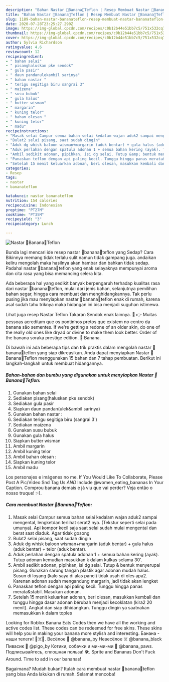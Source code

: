 ```yaml
---
description: "Bahan Nastar 🍌Banana🍌Teflon | Resep Membuat Nastar 🍌Banana🍌Teflon Yang Mudah Dan Praktis"
title: "Bahan Nastar 🍌Banana🍌Teflon | Resep Membuat Nastar 🍌Banana🍌Teflon Yang Mudah Dan Praktis"
slug: 1189-bahan-nastar-bananateflon-resep-membuat-nastar-bananateflon-yang-mudah-dan-praktis
date: 2020-07-28T23:25:27.290Z
image: https://img-global.cpcdn.com/recipes/c0b12b44e51bb7c5/751x532cq70/nastar-🍌banana🍌teflon-foto-resep-utama.jpg
thumbnail: https://img-global.cpcdn.com/recipes/c0b12b44e51bb7c5/751x532cq70/nastar-🍌banana🍌teflon-foto-resep-utama.jpg
cover: https://img-global.cpcdn.com/recipes/c0b12b44e51bb7c5/751x532cq70/nastar-🍌banana🍌teflon-foto-resep-utama.jpg
author: Sylvia Richardson
ratingvalue: 4.6
reviewcount: 12
recipeingredient:
- " bahan selai"
- " pisanghaluskan pke sendok"
- " gula pasir"
- " daun pandanulekambil sarinya"
- " bahan nastar "
- " terigu segitiga biru sangrai 3"
- " maizena"
- " susu bubuk"
- " gula halus"
- " butter wisman"
- " margarin"
- " kuning telor"
- " bahan olesan "
- " kuning telor"
- " madu"
recipeinstructions:
- "Masak selai Campur semua bahan selai kedalam wajan aduk2 sampai mengental, lengketdan terlihat serat2 nya. (Tekstur seperti selai pada umunya). Api kompor kecil saja saat selai sudah mulai mengental dan berat saat diaduk. Agar tidak gosong"
- "Bulat2 selai pisang, saat sudah dingin"
- "Aduk dg whisk baloon wisman+margarin (aduk bentar) + gula halus (aduk bentar) + telor (aduk bentar)."
- "Aduk perlahan dengan spatula adonan 1 + semua bahan kering (ayak). Tutup adonan kemudian masukkan k dalam kulkas selama 30&#39;."
- "Ambil sedikit adonan, pipihkan, isi dg selai. Tutup &amp; bentuk menyerupai pisang. Gunakan sarung tangan plastik agar adonan mudah halus. Susun di loyang (kalo saya di alas panci) tidak usah di oles apa2. Karenan adonan sudah mengandung margarin, jadi tidak akan lengket"
- "Panaskan teflon dengan api paling kecil. Tunggu hingga panas merata&amp;stabil. Masukan adonan."
- "Setelah 15 menit keluarkan adonan, beri olesan, masukkan kembali dan tunggu hingga dasar adonan bérubah menjadi kecoklatan (kira2 20 menit). Angkat dan siap dihidangkan. Tunggu dingin ya saatnakan memasukkan k dalam toples"
categories:
- Resep
tags:
- nastar
- bananateflon

katakunci: nastar bananateflon 
nutrition: 154 calories
recipecuisine: Indonesian
preptime: "PT27M"
cooktime: "PT35M"
recipeyield: "3"
recipecategory: Lunch

---
```



![Nastar 🍌Banana🍌Teflon](https://img-global.cpcdn.com/recipes/c0b12b44e51bb7c5/751x532cq70/nastar-🍌banana🍌teflon-foto-resep-utama.jpg)

Bunda lagi mencari ide resep nastar 🍌banana🍌teflon yang Sedap? Cara Bikinnya memang tidak terlalu sulit namun tidak gampang juga. andaikan keliru mengolah maka hasilnya akan hambar dan bahkan tidak sedap. Padahal nastar 🍌banana🍌teflon yang enak selayaknya mempunyai aroma dan cita rasa yang bisa memancing selera kita.

Ada beberapa hal yang sedikit banyak berpengaruh terhadap kualitas rasa dari nastar 🍌banana🍌teflon, mulai dari jenis bahan, selanjutnya pemilihan bahan segar, hingga cara membuat dan menghidangkannya. Tak perlu pusing jika mau menyiapkan nastar 🍌banana🍌teflon enak di rumah, karena asal sudah tahu triknya maka hidangan ini bisa menjadi suguhan istimewa.

Lihat juga resep Nastar Teflon Takaran Sendok enak lainnya. 👀 👉 Muitas pessoas acreditam que os pontinhos pretos que existem no centro da banana são sementes. If we&#39;re getting a redone of an older skin, do one of the really old ones like dryad or divine to make them look better. Order of the banana soraka prestige edition. 🍌 Banana.


Di bawah ini ada beberapa tips dan trik praktis dalam mengolah nastar 🍌banana🍌teflon yang siap dikreasikan. Anda dapat menyiapkan Nastar 🍌Banana🍌Teflon menggunakan 15 bahan dan 7 tahap pembuatan. Berikut ini langkah-langkah untuk membuat hidangannya.

<!--inarticleads1-->

##### Bahan-bahan dan bumbu yang digunakan untuk menyiapkan Nastar 🍌Banana🍌Teflon:

1. Gunakan  bahan selai
1. Sediakan  pisang(haluskan pke sendok)
1. Sediakan  gula pasir
1. Siapkan  daun pandan(ulek&amp;ambil sarinya)
1. Gunakan  bahan nastar :
1. Sediakan  terigu segitiga biru (sangrai 3&#39;)
1. Sediakan  maizena
1. Gunakan  susu bubuk
1. Gunakan  gula halus
1. Siapkan  butter wisman
1. Ambil  margarin
1. Ambil  kuning telor
1. Ambil  bahan olesan :
1. Siapkan  kuning telor
1. Ambil  madu


Los personajes e imágenes no me. If You Would Like To Collaborate, Please Post A Pic/Video Snd Tag Us *AND* Include @women_eating_bananas In Your Caption. Comprou banana demais e já viu que vai perder? Veja então o nosso truque! :-). 

<!--inarticleads2-->

##### Cara membuat Nastar 🍌Banana🍌Teflon:

1. Masak selai Campur semua bahan selai kedalam wajan aduk2 sampai mengental, lengketdan terlihat serat2 nya. (Tekstur seperti selai pada umunya). Api kompor kecil saja saat selai sudah mulai mengental dan berat saat diaduk. Agar tidak gosong
1. Bulat2 selai pisang, saat sudah dingin
1. Aduk dg whisk baloon wisman+margarin (aduk bentar) + gula halus (aduk bentar) + telor (aduk bentar).
1. Aduk perlahan dengan spatula adonan 1 + semua bahan kering (ayak). Tutup adonan kemudian masukkan k dalam kulkas selama 30&#39;.
1. Ambil sedikit adonan, pipihkan, isi dg selai. Tutup &amp; bentuk menyerupai pisang. Gunakan sarung tangan plastik agar adonan mudah halus. Susun di loyang (kalo saya di alas panci) tidak usah di oles apa2. Karenan adonan sudah mengandung margarin, jadi tidak akan lengket
1. Panaskan teflon dengan api paling kecil. Tunggu hingga panas merata&amp;stabil. Masukan adonan.
1. Setelah 15 menit keluarkan adonan, beri olesan, masukkan kembali dan tunggu hingga dasar adonan bérubah menjadi kecoklatan (kira2 20 menit). Angkat dan siap dihidangkan. Tunggu dingin ya saatnakan memasukkan k dalam toples


Looking for Roblox Banana Eats Codes then we have all the working and active codes list. These codes can be redeemed for free skins. These skins will help you in making your banana more stylish and interesting. Банана - наши телеги! 🍌☠️🍺. Весёлое 🍌 @banana_by Невесёлое ☠️ @banana_black Пивасик 🍺 @pigo_by Котики, собачки и ми-ми-ми 🐶 @banana_paws. Подписывайтесь, сплошная польза! 🛠. Sprite and Bananas Don&#39;t Fuck Around. Time to add in our bananas! 

Bagaimana? Mudah bukan? Itulah cara membuat nastar 🍌banana🍌teflon yang bisa Anda lakukan di rumah. Selamat mencoba!
